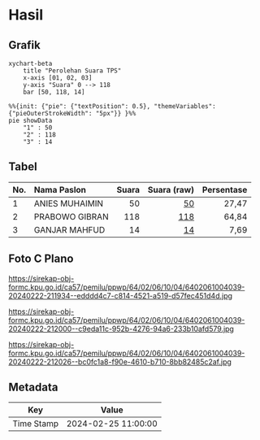 # Hasil

## Grafik

```mermaid
xychart-beta
    title "Perolehan Suara TPS"
    x-axis [01, 02, 03]
    y-axis "Suara" 0 --> 118
    bar [50, 118, 14]
```

```mermaid
%%{init: {"pie": {"textPosition": 0.5}, "themeVariables": {"pieOuterStrokeWidth": "5px"}} }%%
pie showData
    "1" : 50
    "2" : 118
    "3" : 14
```

## Tabel

| No. | Nama Paslon    | Suara | Suara (raw) | Persentase |
|:--- |:-------------- | -----:| -----------:| ----------:|
| 1   | ANIES MUHAIMIN | 50    | [50][p-1]   | 27,47      |
| 2   | PRABOWO GIBRAN | 118   | [118][p-2]  | 64,84      |
| 3   | GANJAR MAHFUD  | 14    | [14][p-3]   | 7,69       |


[p-1]: https://github.com/gigit-pemilu/pemilu-2024-64-kalimantan-timur/blob/main/pilpres/hitung-suara/sub/64-kalimantan-timur/sub/02-kutai-kartanegara/sub/06-tenggarong/sub/1004-timbau/sub/039-tps/sub/paslon-1.txt
[p-2]: https://github.com/gigit-pemilu/pemilu-2024-64-kalimantan-timur/blob/main/pilpres/hitung-suara/sub/64-kalimantan-timur/sub/02-kutai-kartanegara/sub/06-tenggarong/sub/1004-timbau/sub/039-tps/sub/paslon-2.txt
[p-3]: https://github.com/gigit-pemilu/pemilu-2024-64-kalimantan-timur/blob/main/pilpres/hitung-suara/sub/64-kalimantan-timur/sub/02-kutai-kartanegara/sub/06-tenggarong/sub/1004-timbau/sub/039-tps/sub/paslon-3.txt

## Foto C Plano

https://sirekap-obj-formc.kpu.go.id/ca57/pemilu/ppwp/64/02/06/10/04/6402061004039-20240222-211934--edddd4c7-c814-4521-a519-d57fec451d4d.jpg

https://sirekap-obj-formc.kpu.go.id/ca57/pemilu/ppwp/64/02/06/10/04/6402061004039-20240222-212000--c9eda11c-952b-4276-94a6-233b10afd579.jpg

https://sirekap-obj-formc.kpu.go.id/ca57/pemilu/ppwp/64/02/06/10/04/6402061004039-20240222-212026--bc0fc1a8-f90e-4610-b710-8bb82485c2af.jpg


## Metadata

| Key        | Value               |
| ---------- | ------------------- |
| Time Stamp | 2024-02-25 11:00:00 |



